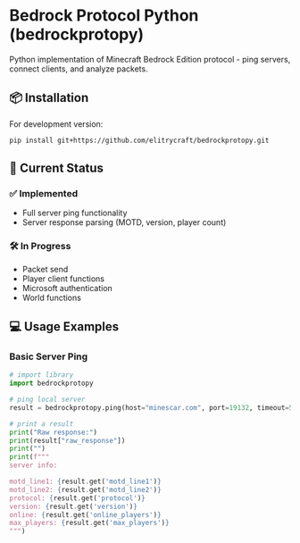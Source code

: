# Bedrock Protocol Python (bedrockprotopy)

Python implementation of Minecraft Bedrock Edition protocol - ping servers, connect clients, and analyze packets.

## 📦 Installation

For development version:
```bash
pip install git+https://github.com/elitrycraft/bedrockprotopy.git
```

## 🚀 Current Status

### ✅ Implemented
- Full server ping functionality
- Server response parsing (MOTD, version, player count)

### 🛠 In Progress
- Packet send
- Player client functions
- Microsoft authentication
- World functions

## 💻 Usage Examples

### Basic Server Ping
```python
# import library
import bedrockprotopy

# ping local server
result = bedrockprotopy.ping(host="minescar.com", port=19132, timeout=5)

# print a result
print("Raw response:")
print(result["raw_response"])
print("")
print(f"""
server info:

motd_line1: {result.get('motd_line1')}
motd_line2: {result.get('motd_line2')}
protocol: {result.get('protocol')}
version: {result.get('version')}
online: {result.get('online_players')}
max_players: {result.get('max_players')}
""")
```
